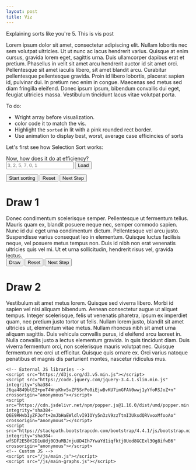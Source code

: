 ```yaml
---
layout: post
title: Viz
---
```

Explaining sorts like you're 5.
This is vis post

Lorem ipsum dolor sit amet, consectetur adipiscing elit. Nullam lobortis nec sem volutpat ultricies. Ut ut nunc ac lacus hendrerit varius. Quisque at enim cursus, gravida lorem eget, sagittis urna. Duis ullamcorper dapibus erat et pretium. Phasellus in velit sit amet arcu hendrerit auctor id sit amet orci. Pellentesque sit amet iaculis libero, sit amet blandit arcu. Curabitur pellentesque pellentesque gravida. Proin id libero lobortis, placerat sapien id, pulvinar dui. In pretium nec enim in congue. Maecenas sed metus sed diam fringilla eleifend. Donec ipsum ipsum, bibendum convallis dui eget, feugiat ultricies massa. Vestibulum tincidunt lacus vitae volutpat porta.

To do:
- Wright array before visualization.
- color code it to match the vis.
- Highlight the `sorted` in lit with a pink rounded rect border.
- Use animation to display best, worst, average case efficincies of sorts

Let's first see how Selection Sort works:

Now, how does it do at efficiency?
<br>
<input id="array-input" type="text" placeholder="3, 2, 5, 7, 0, 1">
<button id="try-button" type="button">Load</button>
<div id="chart-area"></div>
<button id="sort-button" type="button">Start sorting</button>
<button id="reset-button" type="button">Reset</button>
<button id="next-button" type="button">Next Step</button>


# Draw 1
Donec condimentum scelerisque semper. Pellentesque ut fermentum tellus. Mauris quam ex, blandit posuere neque nec, semper commodo sapien. Nunc id dui eget urna condimentum dictum. Pellentesque vel arcu justo. Suspendisse varius consequat leo in elementum. Quisque luctus facilisis neque, vel posuere metus tempus non. Duis id nibh non erat venenatis ultricies quis vel mi. Ut et urna sollicitudin, hendrerit risus vel, gravida lectus.
<br>
<button id="play-button" type="button" onclick="main()">Draw</button>
<button type="button"  onclick="reset()">Reset</button>
<button type="button"  onclick="next()">Next Step</button>
<div id="graph-area"></div>

# Draw 2
Vestibulum sit amet metus lorem. Quisque sed viverra libero. Morbi id sapien vel nisi aliquam bibendum. Aenean consectetur augue ut aliquet tempus. Integer scelerisque, felis ut venenatis pharetra, ipsum ex imperdiet quam, nec pretium justo tortor ut felis. Nullam lorem justo, blandit sit amet ultricies ut, elementum vitae metus. Nullam rhoncus nibh sit amet urna aliquam sagittis. Duis vehicula convallis purus, id eleifend arcu laoreet in. Nulla convallis justo a lectus elementum gravida. In quis tincidunt diam. Duis viverra fermentum orci, non scelerisque mauris volutpat nec. Quisque fermentum nec orci ut efficitur. Quisque quis ornare ex. Orci varius natoque penatibus et magnis dis parturient montes, nascetur ridiculus mus.
<html>
<head>
	<!-- Bootstrap -->
	<link rel="stylesheet" href="https://stackpath.bootstrapcdn.com/bootstrap/4.4.1/css/bootstrap.min.css" integrity="sha384-Vkoo8x4CGsO3+Hhxv8T/Q5PaXtkKtu6ug5TOeNV6gBiFeWPGFN9MuhOf23Q9Ifjh" crossorigin="anonymous">
	<!-- Custom styling -->
	<link rel="stylesheet" href="css/style.css">
	<link rel="preconnect" href="https://fonts.gstatic.com"> 
	<link href="https://fonts.googleapis.com/css2?family=Rubik:wght@300;400&display=swap" rel="stylesheet">
	<link rel="preconnect" href="https://fonts.gstatic.com"> 
<link href="https://fonts.googleapis.com/css2?family=Playfair+Display:ital@1&family=Rubik:wght@300;400&display=swap" rel="stylesheet">
</head>
<body>
	<!-- Bootstrap grid setup -->


	<!-- External JS libraries -->
	<script src="https://d3js.org/d3.v5.min.js"></script>
	<script src="https://code.jquery.com/jquery-3.4.1.slim.min.js" integrity="sha384-J6qa4849blE2+poT4WnyKhv5vZF5SrPo0iEjwBvKU7imGFAV0wwj1yYfoRSJoZ+n" crossorigin="anonymous"></script>
	<script src="https://cdn.jsdelivr.net/npm/popper.js@1.16.0/dist/umd/popper.min.js" integrity="sha384-Q6E9RHvbIyZFJoft+2mJbHaEWldlvI9IOYy5n3zV9zzTtmI3UksdQRVvoxMfooAo" crossorigin="anonymous"></script>
	<script src="https://stackpath.bootstrapcdn.com/bootstrap/4.4.1/js/bootstrap.min.js" integrity="sha384-wfSDF2E50Y2D1uUdj0O3uMBJnjuUD4Ih7YwaYd1iqfktj0Uod8GCExl3Og8ifwB6" crossorigin="anonymous"></script>
	<!-- Custom JS -->
	<script src="/js/main.js"></script>
	<script src="/js/main-graphs.js"></script>
</body>
</html>

